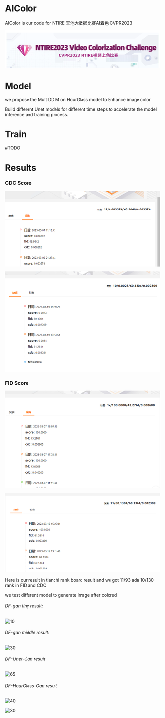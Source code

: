 # AlColor	

AIColor is our code for NTIRE 天池大数据比赛AI着色 CVPR2023

![image-20230926102211044](https://github.com/aoxipo/AIColor/blob/main/assert/banner.png)

# Model

we propose the Mult DDIM on HourGlass model to Enhance image color

Build different Unet models for different time steps to accelerate the model inference and training process.

# Train

#TODO

# Results

### CDC Score

![image-20230926101335076](https://github.com/aoxipo/AIColor/blob/main/assert/cdc_first.png)

![image-20230926101430415](https://github.com/aoxipo/AIColor/blob/main/assert/cdc_second.png)



### FID Score

![image-20230926101605007](https://github.com/aoxipo/AIColor/blob/main/assert/fid_first.png)

![image-20230926101626267](https://github.com/aoxipo/AIColor/blob/main/assert/fid_second.png)

Here is our result in tianchi rank board result and we got 11/93 adn 10/130 rank in FID and CDC

we test different model to generate image after colored

###### DF-gan tiny result:

![10](https://github.com/aoxipo/AIColor/blob/main/assert/save/dfgan_tiny/10.png)

###### DF-gan middle result:

![30](https://github.com/aoxipo/AIColor/blob/main/assert/save/dgan_64_128/30.png)

###### DF-Unet-Gan result

![65](https://github.com/aoxipo/AIColor/blob/main/assert/save/PHDAE/65.png)

###### DF-HourGlass-Gan result

![40](https://github.com/aoxipo/AIColor/blob/main/assert/save/dqgan_origin/40.png)

![30](https://github.com/aoxipo/AIColor/blob/main/assert/save/dqgan_origin/30.png)

###### 
